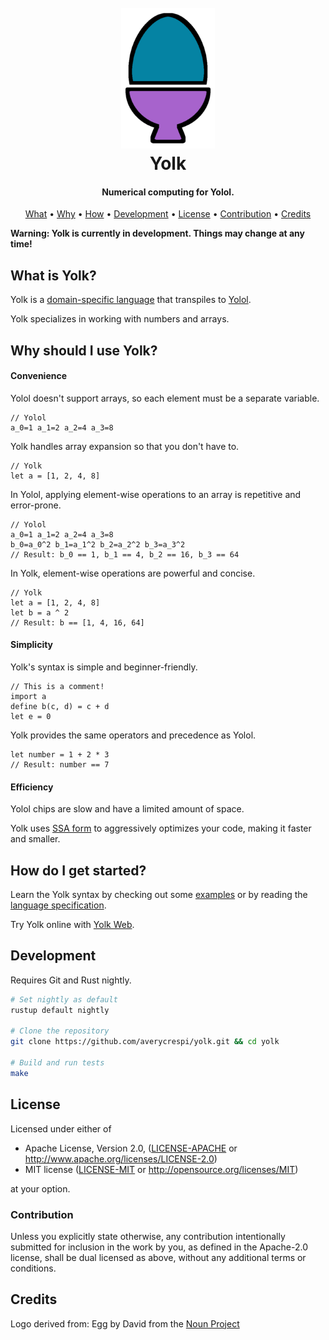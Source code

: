 <h1 align="center">
    <br>
    <img src="https://raw.githubusercontent.com/averycrespi/yolk/master/resources/yolk.png" width="150"</img>
    <br>
    Yolk
    <br>
</h1>

<h4 align="center">Numerical computing for Yolol.</h4>

<p align="center">
    <a href="#what-is-yolk">What</a> •
    <a href="#why-should-i-use-yolk">Why</a> •
    <a href="#how-do-i-get-started">How</a> •
    <a href="#development">Development</a> •
    <a href="#license">License</a> •
    <a href="#contribution">Contribution</a> •
    <a href="#credits">Credits</a>
</p>

**Warning: Yolk is currently in development. Things may change at any time!**

## What is Yolk?

Yolk is a [domain-specific language](https://en.wikipedia.org/wiki/Domain-specific_language) that transpiles to [Yolol](https://wiki.starbasegame.com/index.php/YOLOL).

Yolk specializes in working with numbers and arrays.

## Why should I use Yolk?

#### Convenience

Yolol doesn't support arrays, so each element must be a separate variable.

```
// Yolol
a_0=1 a_1=2 a_2=4 a_3=8
```

Yolk handles array expansion so that you don't have to.

```
// Yolk
let a = [1, 2, 4, 8]
```

In Yolol, applying element-wise operations to an array is repetitive and error-prone.

```
// Yolol
a_0=1 a_1=2 a_2=4 a_3=8
b_0=a_0^2 b_1=a_1^2 b_2=a_2^2 b_3=a_3^2
// Result: b_0 == 1, b_1 == 4, b_2 == 16, b_3 == 64
```

In Yolk, element-wise operations are powerful and concise.

```
// Yolk
let a = [1, 2, 4, 8]
let b = a ^ 2
// Result: b == [1, 4, 16, 64]
```

#### Simplicity

Yolk's syntax is simple and beginner-friendly.

```
// This is a comment!
import a
define b(c, d) = c + d
let e = 0
```

Yolk provides the same operators and precedence as Yolol.

```
let number = 1 + 2 * 3
// Result: number == 7
```

#### Efficiency

Yolol chips are slow and have a limited amount of space.

Yolk uses [SSA form](https://en.wikipedia.org/wiki/Static_single_assignment_form) to aggressively optimizes your code, making it faster and smaller.

## How do I get started?

Learn the Yolk syntax by checking out some [examples](tests/corpus) or by reading the [language specification](docs/spec.md).

Try Yolk online with [Yolk Web](https://averycrespi.github.io/yolk-web/).

## Development

Requires Git and Rust nightly.

```bash
# Set nightly as default
rustup default nightly

# Clone the repository
git clone https://github.com/averycrespi/yolk.git && cd yolk

# Build and run tests
make
```

## License

Licensed under either of

 * Apache License, Version 2.0, ([LICENSE-APACHE](LICENSE-APACHE) or http://www.apache.org/licenses/LICENSE-2.0)
 * MIT license ([LICENSE-MIT](LICENSE-MIT) or http://opensource.org/licenses/MIT)

at your option.

### Contribution

Unless you explicitly state otherwise, any contribution intentionally submitted for inclusion in the work by you, as defined in the Apache-2.0 license, shall be dual licensed as above, without any additional terms or conditions.

## Credits

Logo derived from: Egg by David from the [Noun Project](https://thenounproject.com/)
